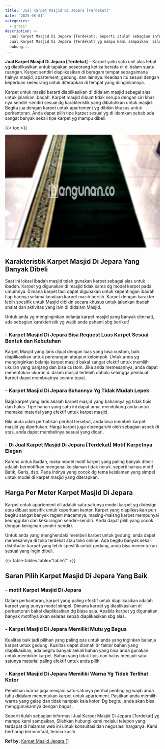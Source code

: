 ```yaml
---
title: 'Jual Karpet Masjid Di Jepara [Terdekat]'
date: '2025-08-01'
categories:
  - grosir
description: >-
  Jual Karpet Masjid Di Jepara [Terdekat]. Seperti itulah sebagian informasi
  Jual Karpet Masjid Di Jepara [Terdekat] yg mampu kami sampaikan, Silahkan
  hubung...
---
```


**Jual Karpet Masjid Di Jepara \[Terdekat\]** – Karpet yaitu satu unit alas tebal yg diaplikasikan untuk tapakan seseorang ketika berada di di dalam suatu ruangan. Karpet sendiri diaplikasikan di beragam tempat sebagaimana halnya masjid, apartement, gedung, dan lainnya. Keadaan itu sesuai dengan keperluan seseorang untuk diterapkan di tempat yang diinginkannya.

Karpet untuk masjid berarti diaplikasikan di didalam masjid sebagai alas untuk jalankan ibadah. Karpet masjid dibuat tidak serupa dengan ciri khas nya sendiri-sendiri sesuai dg karakteristik yang dibutuhkan untuk masjid. Begitu jua dengan karpet untuk apartement yg dibikin khusus untuk perkantoran. Anda dapat pilih tipe karpet sesuai yg di idamkan sebab ada sangat banyak sekali tipe karpet yg mampu dibeli.

{{< toc >}}

![Jual Karpet Masjid Di Jepara [Terdekat]](/images/grosir-karpet-murah-51.png)

## Karakteristik Karpet Masjid Di Jepara Yang Banyak Dibeli

Saat ini lokasi ibadah masjid telah gunakan karpet sebagai alas untuk ibadah. Karpet yg digunakan di masjid tidak sama dg model karpet pada umumnya. Dimana karpet tadi dapat digunakan untuk kepentingan ibadah tiap harinya selama keadaan karpet masih bersih. Karpet dengan karakter lebih spesifik untuk Masjid dibikin secara khusus untuk jalankan ibadah shalat dan aktivitas yang lain di didalam Masjid.

Untuk anda yg menginginkan belanja karpet masjid yang banyak diminati, ada sebagian karakteristik yg wajib anda pahami sbg berikut!

### \- Karpet Masjid Di Jepara Bisa Request Luas Karpet Sesuai Bentuk dan Kebutuhan

Karpet Masjid yang laris dijual dengan luas yang bisa custom, baik diaplikasikan untuk perorangan ataupun kelompok. Untuk anda yg menginginkan belanja karpet masjid bakal sangat efektif untuk memliih ukuran yang panjang dan bisa custom. Jika anda memesannya, anda dapat menentukan ukuran di dalam masjid terlebih dahulu sehingga pembuat karpet dapat membuatnya secara tepat.

### \- Karpet Masjid Di Jepara Bahannya Yg Tidak Mudah Lepek

Bagi karpet yang laris adalah karpet masjid yang bahannya yg tidak tipis dan halus. Tipe bahan yang satu ini dapat amat mendukung anda untuk memakai material yang efektif untuk karpet masjid.

Bila anda udah perhatikan perihal tersebut, anda bisa membeli karpet masjid yg diperlukan. Harga karpet juga dipengaruhi oleh sebagian aspek di atas, anda dapat membelinya sesuai yang dicari.

### \- Di Jual Karpet Masjid Di Jepara \[Terdekat\] Motif Karpetnya Elegan

Karena untuk ibadah, maka model motif karpet yang paling banyak dibeli adalah bermotifkan mengenai keislaman tidak norak. seperti halnya motif Batik, Garis, dsb. Pada intinya yang cocok dg tema keislaman yang simpel untuk model di karpet masjid yang diterapkan.

## Harga Per Meter Karpet Masjid Di Jepara

Karpet untuk apartement dll adalah satu-satunya model karpet yg didesign atau dibuat spesifik untuk keperluan kantor. Karpet yang diaplikasikan pun begitu sangat banyak ragam macamnya, masing-maisng karpet mempunyai keunggulan dan kekurangan sendiri-sendiri. Anda dapat pilih yang cocok dengan keinginan sendiri-sendiri.

Untuk anda yang menghendaki membeli karpet untuk gedung, anda dapat memesannya di toko terdekat atau toko online. Ada begitu banyak sekali distributor karpet yang lebih spesifik untuk gedung, anda bisa menentukan sesuai yang ingin dibeli.

{{< table-tables table="table2" >}}

## Saran Pilih Karpet Masjid Di Jepara Yang Baik

### \- motif Karpet Masjid Di Jepara

Dalam perkantoran, karpet yang paling efektif untuk diaplikasikan adalah karpet yang punya model simpel. Dimana karpet yg diaplikasikan di perkantoran bakal diaplikasikan dg biasa saja. Apabila karpet yg digunakan banyak motifnya akan selaras sebab diaplikasikan sbg alas.

### \- Karpet Masjid Di Jepara Memiliki Mutu yg Bagus

Kualitas baik jadi pilihan yang paling pas untuk anda yang inginkan belanja karpet untuk gedung. Kualitas dapat diamati dr faktor bahan yang diaplikasikan, ada begitu banyak sekali bahan yang bisa anda gunakan untuk membikin karpet. Bahan yang tidak tipis dan halus menjadi satu-satunya material paling efektif untuk anda pilih.

### \- Karpet Masjid Di Jepara Memiliki Warna Yg Tidak Terlihat Kotor

Pemilihan warna juga menjadi satu-satunya perihal penting yg wajib anda tahu didalam menentukan karpet untuk apartement. Pastikan anda memilih warna yang gelap dan tidak nampak kala kotor. Dg begitu, anda akan bisa menggunakannya dengan bagus.

Seperti itulah sebagian informasi Jual Karpet Masjid Di Jepara \[Terdekat\] yg mampu kami sampaikan, Silahkan hubungi kami melalui telepon yang terdapat di halaman web ini untuk konsultasi dan negosiasi harganya. Kami berharap bermanfaat, terima kasih.

**Ref by:**  [Karpet Masjid Jepara []](https://id.wikipedia.org/wiki/Karpet)
